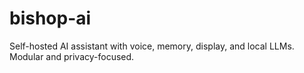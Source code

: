 # bishop-ai
Self-hosted AI assistant with voice, memory, display, and local LLMs. Modular and privacy-focused.
